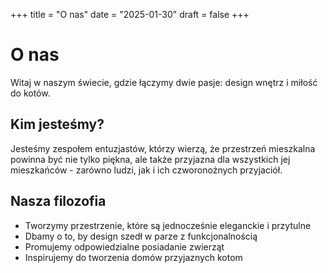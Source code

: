 +++
title = "O nas"
date = "2025-01-30"
draft = false
+++

# O nas

Witaj w naszym świecie, gdzie łączymy dwie pasje: design wnętrz i miłość do kotów. 

## Kim jesteśmy?

Jesteśmy zespołem entuzjastów, którzy wierzą, że przestrzeń mieszkalna powinna być nie tylko piękna, ale także przyjazna dla wszystkich jej mieszkańców - zarówno ludzi, jak i ich czworonożnych przyjaciół.

## Nasza filozofia

- Tworzymy przestrzenie, które są jednocześnie eleganckie i przytulne
- Dbamy o to, by design szedł w parze z funkcjonalnością
- Promujemy odpowiedzialne posiadanie zwierząt
- Inspirujemy do tworzenia domów przyjaznych kotom


